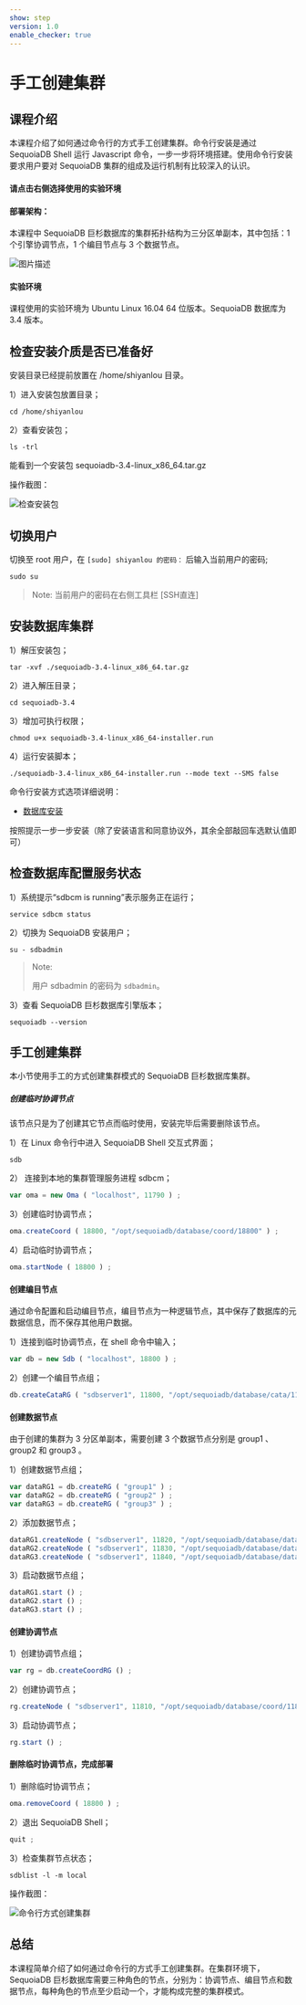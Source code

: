 ```yaml
---
show: step
version: 1.0
enable_checker: true
---
```


# 手工创建集群


## 课程介绍

本课程介绍了如何通过命令行的方式手工创建集群。命令行安装是通过 SequoiaDB Shell 运行 Javascript 命令，一步一步将环境搭建。使用命令行安装要求用户要对 SequoiaDB 集群的组成及运行机制有比较深入的认识。


#### 请点击右侧选择使用的实验环境

#### 部署架构：
本课程中 SequoiaDB 巨杉数据库的集群拓扑结构为三分区单副本，其中包括：1 个引擎协调节点，1 个编目节点与 3 个数据节点。

![图片描述](https://doc.shiyanlou.com/courses/1480/1207281/96cb907f16094f2f959938fe26df8546-0)

#### 实验环境
课程使用的实验环境为 Ubuntu Linux 16.04 64 位版本。SequoiaDB 数据库为 3.4 版本。


##  检查安装介质是否已准备好
安装目录已经提前放置在 /home/shiyanlou 目录。

1）进入安装包放置目录；

```shell
cd /home/shiyanlou
```

2）查看安装包；

```shell
ls -trl
```

能看到一个安装包 sequoiadb-3.4-linux_x86_64.tar.gz 

操作截图：

![检查安装包](https://doc.shiyanlou.com/courses/1480/1207281/e214dde79c79e81c592b6aad4cee8c69-0)

## 切换用户

切换至 root 用户，在 `[sudo] shiyanlou 的密码：` 后输入当前用户的密码;

```shell
sudo su
```

> Note:
> 当前用户的密码在右侧工具栏 [SSH直连]


## 安装数据库集群

1）解压安装包； 

```shell
tar -xvf ./sequoiadb-3.4-linux_x86_64.tar.gz
```

2）进入解压目录；

```shell
cd sequoiadb-3.4
```

3）增加可执行权限；

```shell
chmod u+x sequoiadb-3.4-linux_x86_64-installer.run
```

4）运行安装脚本；

```shell
./sequoiadb-3.4-linux_x86_64-installer.run --mode text --SMS false
```
命令行安装方式选项详细说明：
* [数据库安装](http://doc.sequoiadb.com/cn/sequoiadb-cat_id-1432191000-edition_id-0)

按照提示一步一步安装（除了安装语言和同意协议外，其余全部敲回车选默认值即可）


## 检查数据库配置服务状态

1）系统提示“sdbcm is running”表示服务正在运行；

```shell
service sdbcm status
```

2）切换为 SequoiaDB 安装用户；

```shell
su - sdbadmin
```

>Note:
>
>用户 sdbadmin 的密码为 `sdbadmin`。


3）查看 SequoiaDB 巨杉数据库引擎版本；

```shell
sequoiadb --version
```


## 手工创建集群

本小节使用手工的方式创建集群模式的 SequoiaDB 巨杉数据库集群。

##### 创建临时协调节点

该节点只是为了创建其它节点而临时使用，安装完毕后需要删除该节点。

1）在 Linux 命令行中进入 SequoiaDB Shell 交互式界面；

```shell
sdb
```

2） 连接到本地的集群管理服务进程 sdbcm；

```javascript
var oma = new Oma ( "localhost", 11790 ) ;
```

3）创建临时协调节点；

```javascript
oma.createCoord ( 18800, "/opt/sequoiadb/database/coord/18800" ) ;
```

4）启动临时协调节点；

```javascript
oma.startNode ( 18800 ) ;
```

#### 创建编目节点

通过命令配置和启动编目节点，编目节点为一种逻辑节点，其中保存了数据库的元数据信息，而不保存其他用户数据。

1）连接到临时协调节点，在 shell 命令中输入；

```javascript
var db = new Sdb ( "localhost", 18800 ) ;
```

2）创建一个编目节点组；

```javascript
db.createCataRG ( "sdbserver1", 11800, "/opt/sequoiadb/database/cata/11800" ) ;
```



#### 创建数据节点
由于创建的集群为 3 分区单副本，需要创建 3 个数据节点分别是 group1 、group2 和 group3 。

1）创建数据节点组；

```javascript
var dataRG1 = db.createRG ( "group1" ) ;
var dataRG2 = db.createRG ( "group2" ) ;
var dataRG3 = db.createRG ( "group3" ) ;
```

2）添加数据节点；

```javascript
dataRG1.createNode ( "sdbserver1", 11820, "/opt/sequoiadb/database/data/11820", { "logfilenum":5 } ) ;
dataRG2.createNode ( "sdbserver1", 11830, "/opt/sequoiadb/database/data/11830", { "logfilenum":5 } ) ;
dataRG3.createNode ( "sdbserver1", 11840, "/opt/sequoiadb/database/data/11840", { "logfilenum":5 } ) ;
```

3）启动数据节点组；

```javascript
dataRG1.start () ;
dataRG2.start () ;
dataRG3.start () ;
```

#### 创建协调节点

1）创建协调节点组；

```javascript
var rg = db.createCoordRG () ;
```

2）创建协调节点；

```javascript
rg.createNode ( "sdbserver1", 11810, "/opt/sequoiadb/database/coord/11810", { "logfilenum":5 } ) ;
```

3）启动协调节点；

```javascript
rg.start () ;
```


#### 删除临时协调节点，完成部署

1）删除临时协调节点；

```javascript
oma.removeCoord ( 18800 ) ;
```

2）退出 SequoiaDB Shell；

```javascript
quit ;
```

3）检查集群节点状态；

```shell
sdblist -l -m local
```

操作截图：

![命令行方式创建集群](https://doc.shiyanlou.com/courses/1480/1207281/f50580950e460d16b59d78db18192647-0)


## 总结

本课程简单介绍了如何通过命令行的方式手工创建集群。在集群环境下，SequoiaDB 巨杉数据库需要三种角色的节点，分别为：协调节点、编目节点和数据节点，每种角色的节点至少启动一个，才能构成完整的集群模式。

